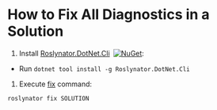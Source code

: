 # How to Fix All Diagnostics in a Solution

1) Install [Roslynator.DotNet.Cli](https://www.nuget.org/packages/Roslynator.DotNet.Cli/)&ensp;[![NuGet](https://img.shields.io/nuget/v/Roslynator.DotNet.Cli.svg)](https://nuget.org/packages/Roslynator.DotNet.Cli): 
  - Run `dotnet tool install -g Roslynator.DotNet.Cli`

1) Execute [fix](cli/commands/fix) command:

```shell
roslynator fix SOLUTION
```
